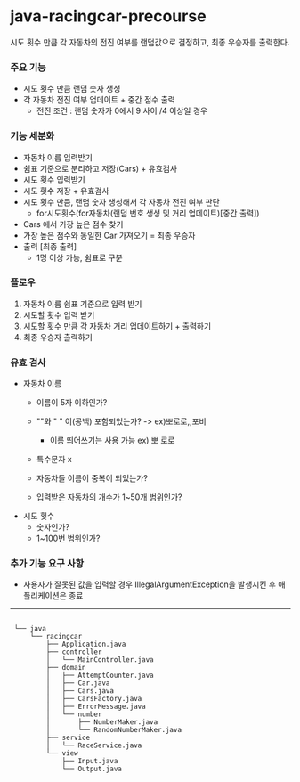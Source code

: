 # java-racingcar-precourse

시도 횟수 만큼 각 자동차의 전진 여부를 랜덤값으로 결정하고, 최종 우승자를 출력한다.

### 주요 기능

- 시도 횟수 만큼 랜덤 숫자 생성
- 각 자동차 전진 여부 업데이트 + 중간 점수 출력
    - 전진 조건 : 랜덤 숫자가 0에서 9 사이 /4 이상일 경우

### 기능 세분화

- 자동차 이름 입력받기
- 쉼표 기준으로 분리하고 저장(Cars) + 유효검사
- 시도 횟수 입력받기
- 시도 횟수 저장 + 유효검사
- 시도 횟수 만큼, 랜덤 숫자 생성해서 각 자동차 전진 여부 판단
    - for시도횟수(for자동차(랜덤 번호 생성 및 거리 업데이트)[중간 출력])
- Cars 에서 가장 높은 점수 찾기
- 가장 높은 점수와 동일한 Car 가져오기 = 최종 우승자
- 출력 [최종 출력]
    - 1명 이상 가능, 쉼표로 구분

### 플로우

1. 자동차 이름 쉼표 기준으로 입력 받기
2. 시도할 횟수 입력 받기
3. 시도할 횟수 만큼 각 자동차 거리 업데이트하기 + 출력하기
4. 최종 우승자 출력하기

### 유효 검사

- 자동차 이름
    - 이름이 5자 이하인가?
    - ""와 " " 이(공백) 포함되었는가? -> ex)뽀로로,,포비
        - 이름 띄어쓰기는 사용 가능 ex) 뽀 로로
    - 특수문자 x

    - 자동차들 이름이 중복이 되었는가?
    - 입력받은 자동차의 개수가 1~50개 범위인가?
- 시도 횟수
    - 숫자인가?
    - 1~100번 범위인가?

### 추가 기능 요구 사항

- 사용자가 잘못된 값을 입력할 경우 IllegalArgumentException을 발생시킨 후 애플리케이션은 종료

---

```

 └── java
     └── racingcar
         ├── Application.java
         ├── controller
         │   └── MainController.java
         ├── domain
         │   ├── AttemptCounter.java
         │   ├── Car.java
         │   ├── Cars.java
         │   ├── CarsFactory.java
         │   ├── ErrorMessage.java
         │   └── number
         │       ├── NumberMaker.java
         │       └── RandomNumberMaker.java
         ├── service
         │   └── RaceService.java
         └── view
             ├── Input.java
             └── Output.java

```